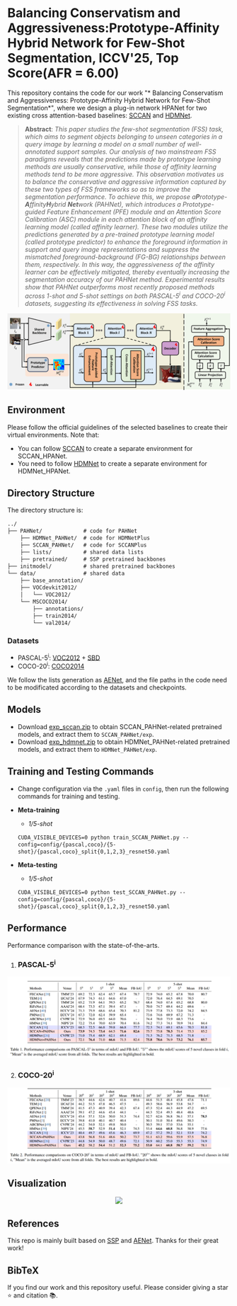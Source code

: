 # Balancing Conservatism and Aggressiveness:Prototype-Affinity Hybrid Network for Few-Shot Segmentation, ICCV'25, Top Score(AFR = 6.00)

This repository contains the code for our work "* Balancing Conservatism and Aggressiveness:
Prototype-Affinity Hybrid Network for Few-Shot Segmentation*", 
where we design a plug-in network HPANet for two existing cross attention-based baselines: [SCCAN](https://github.com/Sam1224/SCCAN) and [HDMNet](https://github.com/Pbihao/HDMNet).

> **Abstract**: *This paper studies the few-shot segmentation (FSS) task, which aims to segment objects belonging to unseen categories in a query image by learning a model on a small number of well-annotated support samples. Our analysis of two mainstream FSS paradigms reveals that the predictions made by prototype learning methods are usually conservative, while those of affinity learning methods tend to be more aggressive. This observation motivates us to balance the conservative and aggressive information captured by these two types of FSS frameworks so as to improve the segmentation performance. To achieve this, we propose a ​**P**rototype-**A**ffinity ​**H**ybrid ​**Net**work (PAHNet), which introduces a Prototype-guided Feature Enhancement (PFE) module and an Attention Score Calibration (ASC) module in each attention block of an affinity learning model (called affinity learner). These two modules utilize the predictions generated by a pre-trained prototype learning model (called prototype predictor) to enhance the foreground information in support and query image representations and suppress the mismatched foreground-background (FG-BG) relationships between them, respectively. In this way, the aggressiveness of the affinity learner can be effectively mitigated, thereby eventually increasing the segmentation accuracy of our PAHNet method. Experimental results show that PAHNet outperforms most recently proposed methods across 1-shot and 5-shot settings on both PASCAL-5<sup>i</sup> and COCO-20<sup>i</sup> datasets, suggesting its effectiveness in solving FSS tasks.*

<p align="middle">
  <img src="figure/overall.png">
</p>

## Environment

Please follow the official guidelines of the selected baselines to create their virtual environments. Note that:
- You can follow [SCCAN](https://github.com/Sam1224/SCCAN) to create a separate environment for SCCAN_HPANet.
- You need to follow [HDMNet](https://github.com/Pbihao/HDMNet) to create a separate environment for HDMNet_HPANet.

## Directory Structure

The directory structure is:

    ../
    ├── PAHNet/             # code for PAHNet
        ├── HDMNet_PAHNet/  # code for HDMNetPlus
        ├── SCCAN_PAHNet/   # code for SCCANPlus     
        ├── lists/          # shared data lists
        ├── pretrained/     # SSP pretrained backbones
    ├── initmodel/          # shared pretrained backbones
    └── data/               # shared data
        ├── base_annotation/
        ├── VOCdevkit2012/
        │   └── VOC2012/
        └── MSCOCO2014/           
            ├── annotations/
            ├── train2014/
            └── val2014/

### Datasets

- PASCAL-5<sup>i</sup>:  [VOC2012](http://host.robots.ox.ac.uk/pascal/VOC/voc2012/) + [SBD](http://home.bharathh.info/pubs/codes/SBD/download.html)
- COCO-20<sup>i</sup>:  [COCO2014](https://cocodataset.org/#download)

We follow the lists generation as [AENet](https://github.com/Sam1224/AENet/), and the file paths in the code need to be modificated according to the datasets and checkpoints.

## Models

- Download [exp_sccan.zip](https://entuedu-my.sharepoint.com/:u:/g/personal/qianxion001_e_ntu_edu_sg/Eeoyp3enpKRFiiAxxlyq-bsBatvlFDZx6eMLzvHgNjiG1g?e=evIuEs) to obtain SCCAN_PAHNet-related pretrained models, and extract them to `SCCAN_PAHNet/exp`.
- Download [exp_hdmnet.zip](https://entuedu-my.sharepoint.com/:u:/g/personal/qianxion001_e_ntu_edu_sg/ERnKxHBd9o1NiG_QvWKix9gBIcELffIrIOTaHGP9lEYYSg?e=jMoBxe) to obtain HDMNet_PAHNet-related pretrained models, and extract them to `HDMNet_PAHNet/exp`.

## Training and Testing Commands

- Change configuration via the `.yaml` files in `config`, then run the following commands for training and testing.
- **Meta-training**
  - *1/5-shot*
  ```
  CUDA_VISIBLE_DEVICES=0 python train_SCCAN_PAHNet.py --config=config/{pascal,coco}/{5-shot}/{pascal,coco}_split{0,1,2,3}_resnet50.yaml
  ```
  
- **Meta-testing**
  - *1/5-shot*
  ```
  CUDA_VISIBLE_DEVICES=0 python test_SCCAN_PAHNet.py --config=config/{pascal,coco}/{5-shot}/{pascal,coco}_split{0,1,2,3}_resnet50.yaml
  ```

## Performance

Performance comparison with the state-of-the-arts. 

1. ### PASCAL-5<sup>i</sup>

<p align="middle">
  <img src="figure/pascal.png">
</p>

2. ### COCO-20<sup>i</sup>

<p align="middle">
  <img src="figure/coco.png">
</p>

## Visualization

<p align="middle">
    <img src="figure/Visualization.png">
</p>

## References

This repo is mainly built based on [SSP](https://github.com/fanq15/SSP/) and [AENet](https://github.com/Sam1224/AENet/). Thanks for their great work!

## BibTeX

If you find our work and this repository useful. Please consider giving a star :star: and citation &#x1F4DA;.
